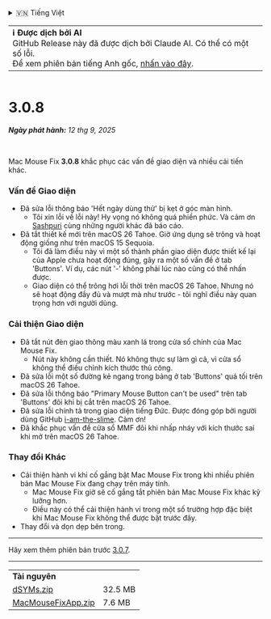 <details>
<summary>🇻🇳 Tiếng Việt</summary>

[🇬🇧 English (GitHub Release)](https://github.com/noah-nuebling/mac-mouse-fix/releases/tag/3.0.8)\
[🇩🇪 Deutsch](https://redirect.macmousefix.com/?target=mmf-release&tag=3.0.8&locale=de)\
**🇻🇳 Tiếng Việt**\
[🇨🇳 中文 (简体)](https://redirect.macmousefix.com/?target=mmf-release&tag=3.0.8&locale=zh-Hans)\
[🇨🇳 中文 (繁體)](https://redirect.macmousefix.com/?target=mmf-release&tag=3.0.8&locale=zh-Hant)\
[🇭🇰 中文（香港)](https://redirect.macmousefix.com/?target=mmf-release&tag=3.0.8&locale=zh-HK)\
[🇰🇷 한국어](https://redirect.macmousefix.com/?target=mmf-release&tag=3.0.8&locale=ko)\
[Help translate Mac Mouse Fix to different languages!](https://github.com/noah-nuebling/mac-mouse-fix/discussions/731)
</details>
<table align=><td>
<b>ℹ️ Được dịch bởi AI</b><br>
GitHub Release này đã được dịch bởi Claude AI. Có thể có một số lỗi.<br>
Để xem phiên bản tiếng Anh gốc, <a href="https://github.com/noah-nuebling/mac-mouse-fix/releases/tag/3.0.8">nhấn vào đây</a>.
</td></table>

<table></table>

# 3.0.8
***Ngày phát hành:** 12 thg 9, 2025*

<br>

Mac Mouse Fix **3.0.8** khắc phục các vấn đề giao diện và nhiều cải tiến khác.

### **Vấn đề Giao diện**

- Đã sửa lỗi thông báo 'Hết ngày dùng thử' bị kẹt ở góc màn hình.
    - Tôi xin lỗi về lỗi này! Hy vọng nó không quá phiền phức. Và cảm ơn [Sashpuri](https://github.com/Sashpuri) cùng những người khác đã báo cáo.
- Đã tắt thiết kế mới trên macOS 26 Tahoe. Giờ ứng dụng sẽ trông và hoạt động giống như trên macOS 15 Sequoia.
    - Tôi đã làm điều này vì một số thành phần giao diện được thiết kế lại của Apple chưa hoạt động đúng, gây ra một số vấn đề ở tab 'Buttons'. Ví dụ, các nút '-' không phải lúc nào cũng có thể nhấn được.
    - Giao diện có thể trông hơi lỗi thời trên macOS 26 Tahoe. Nhưng nó sẽ hoạt động đầy đủ và mượt mà như trước - tôi nghĩ điều này quan trọng hơn với người dùng.

### **Cải thiện Giao diện**

- Đã tắt nút đèn giao thông màu xanh lá trong cửa sổ chính của Mac Mouse Fix.
    - Nút này không cần thiết. Nó không thực sự làm gì cả, vì cửa sổ không thể điều chỉnh kích thước thủ công.
- Đã sửa lỗi một số đường kẻ ngang trong bảng ở tab 'Buttons' quá tối trên macOS 26 Tahoe.
- Đã sửa lỗi thông báo "Primary Mouse Button can't be used" trên tab 'Buttons' đôi khi bị cắt trên macOS 26 Tahoe.
- Đã sửa lỗi chính tả trong giao diện tiếng Đức. Được đóng góp bởi người dùng GitHub [i-am-the-slime](https://github.com/i-am-the-slime). Cảm ơn!
- Đã khắc phục vấn đề cửa sổ MMF đôi khi nhấp nháy với kích thước sai khi mở trên macOS 26 Tahoe.

### **Thay đổi Khác**

- Cải thiện hành vi khi cố gắng bật Mac Mouse Fix trong khi nhiều phiên bản Mac Mouse Fix đang chạy trên máy tính.
    - Mac Mouse Fix giờ sẽ cố gắng tắt phiên bản Mac Mouse Fix khác kỹ lưỡng hơn.
    - Điều này có thể cải thiện hành vi trong một số trường hợp đặc biệt khi Mac Mouse Fix không thể được bật trước đây.
- Thay đổi và dọn dẹp bên trong.

---

Hãy xem thêm phiên bản trước [3.0.7](https://redirect.macmousefix.com/?target=mmf-release&tag=3.0.7&locale=vi).

---

<table align="start">
<tr>
    <td colspan=2>
        <b>Tài nguyên</b>
    </td>
</tr>
<tr>
    <td><a href="https://github.com/noah-nuebling/mac-mouse-fix/releases/download/3.0.8/dSYMs.zip">dSYMs.zip</a></td>
    <td>32.5 MB</td>
</tr>
<tr>
    <td><a href="https://github.com/noah-nuebling/mac-mouse-fix/releases/download/3.0.8/MacMouseFixApp.zip">MacMouseFixApp.zip</a></td>
    <td>7.6 MB</td>
</tr>
</table>